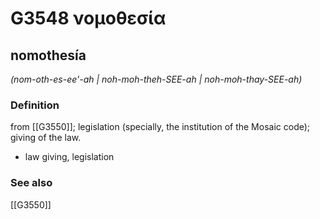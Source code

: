 # G3548 νομοθεσία

## nomothesía

_(nom-oth-es-ee'-ah | noh-moh-theh-SEE-ah | noh-moh-thay-SEE-ah)_

### Definition

from [[G3550]]; legislation (specially, the institution of the Mosaic code); giving of the law.

- law giving, legislation

### See also

[[G3550]]

